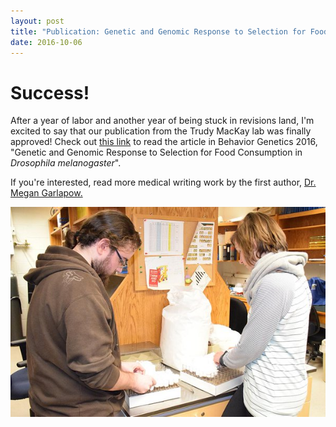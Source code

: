 ```yaml
---
layout: post
title: "Publication: Genetic and Genomic Response to Selection for Food Consumption in *Drosophila melanogaster*"
date: 2016-10-06
---
```

# Success!

After a year of labor and another year of being stuck in revisions land, I'm excited to say that 
our publication from the Trudy MacKay lab was finally approved! Check out [this link](http://link.springer.com/article/10.1007%2Fs10519-016-9819-x)
to read the article in Behavior Genetics 2016, "Genetic and Genomic Response to Selection 
for Food Consumption in *Drosophila melanogaster*".

If you're interested, read more medical writing work by the first author, [Dr. Megan Garlapow.](https://megangarlapow.com/home/writing_samples/)

![Hard at work](https://github.com/kairstenfay/kairstenfay.github.io/blob/master/_posts/Publications/Fay-Genetics-lab-NCSU-twitter.jpg)


